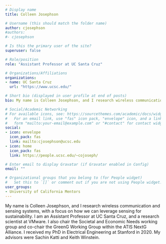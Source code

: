 ```yaml
---
# Display name
title: Colleen Josephson

# Username (this should match the folder name)
author: cjosephson
#authors:
#- cjosephson

# Is this the primary user of the site?
superuser: false

# Role/position
role: "Assistant Professor at UC Santa Cruz"

# Organizations/Affiliations
organizations:
- name: UC Santa Cruz
  url: "https://www.ucsc.edu/"

# Short bio (displayed in user profile at end of posts)
bio: My name is Colleen Josephson, and I research wireless communication and sensing systems, with a focus on how we can leverage sensing for sustainability. I am an Assistant Professor at UC Santa Cruz, and a research scientist at VMware. I also chair the Societal and Economic Needs working group and co-chair the GreenG Working Group within the ATIS NextG Alliance. I received my PhD in Electrical Engineering at Stanford in 2020. My advisors were Sachin Katti and Keith Winstein.

# Social/Academic Networking
# For available icons, see: https://sourcethemes.com/academic/docs/widgets/#icons
#   For an email link, use "fas" icon pack, "envelope" icon, and a link in the
#   form "mailto:your-email@example.com" or "#contact" for contact widget.
social:
- icon: envelope
  icon_pack: fas
  link: mailto:cjosephson@ucsc.edu
- icon: home
  icon_pack: fas
  link: https://people.ucsc.edu/~cojoseph/

# Enter email to display Gravatar (if Gravatar enabled in Config)
email: ""

# Organizational groups that you belong to (for People widget)
#   Set this to `[]` or comment out if you are not using People widget.  
user_groups:
- University of California Mentors
---
```


My name is Colleen Josephson, and I research wireless communication and sensing systems, with a focus on how we can leverage sensing for sustainability. I am an Assistant Professor at UC Santa Cruz, and a research scientist at VMware. I also chair the Societal and Economic Needs working group and co-chair the GreenG Working Group within the ATIS NextG Alliance. I received my PhD in Electrical Engineering at Stanford in 2020. My advisors were Sachin Katti and Keith Winstein.
